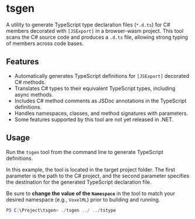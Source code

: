 # tsgen

A utility to generate TypeScript type declaration files (`*.d.ts`) for C# members decorated with `[JSExport]` in a browser-wasm project. This tool scans the C# source code and produces a `.d.ts` file, allowing strong typing of members across code bases.

## Features
- Automatically generates TypeScript definitions for `[JSExport]` decorated C# methods.
- Translates C# types to their equivalent TypeScript types, including async methods.
- Includes C# method comments as JSDoc annotations in the TypeScript definitions.
- Handles namespaces, classes, and method signatures with parameters.
- Some features supported by this tool are not yet released in .NET.

## Usage

Run the `tsgen` tool from the command line to generate TypeScript definitions.

In this example, the tool is located in the target project folder. The first parameter is the path to the C# project, and the second parameter specifies the destination for the generated TypeScript declaration file.

Be sure to **change the value of the `Namespace`** in the tool to match your desired namespace (e.g., `VoxelML`) prior to building and running.

```powershell
PS C:\Project\tsgen> ./tsgen ../ ../tstype
